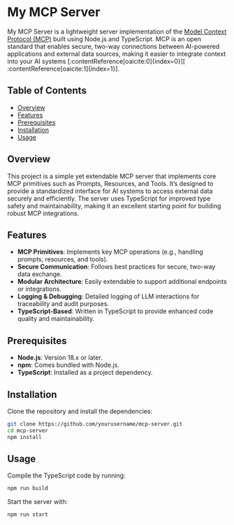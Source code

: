 # My MCP Server

My MCP Server is a lightweight server implementation of the [Model Context Protocol (MCP)](https://spec.modelcontextprotocol.io/specification/) built using Node.js and TypeScript. MCP is an open standard that enables secure, two-way connections between AI-powered applications and external data sources, making it easier to integrate context into your AI systems [&#8203;:contentReference[oaicite:0]{index=0}][&#8203;:contentReference[oaicite:1]{index=1}].

## Table of Contents

- [Overview](#overview)
- [Features](#features)
- [Prerequisites](#prerequisites)
- [Installation](#installation)
- [Usage](#usage)

## Overview

This project is a simple yet extendable MCP server that implements core MCP primitives such as Prompts, Resources, and Tools. It’s designed to provide a standardized interface for AI systems to access external data securely and efficiently. The server uses TypeScript for improved type safety and maintainability, making it an excellent starting point for building robust MCP integrations.

## Features

- **MCP Primitives**: Implements key MCP operations (e.g., handling prompts, resources, and tools).
- **Secure Communication**: Follows best practices for secure, two-way data exchange.
- **Modular Architecture**: Easily extendable to support additional endpoints or integrations.
- **Logging & Debugging**: Detailed logging of LLM interactions for traceability and audit purposes.
- **TypeScript-Based**: Written in TypeScript to provide enhanced code quality and maintainability.

## Prerequisites

- **Node.js**: Version 18.x or later.
- **npm**: Comes bundled with Node.js.
- **TypeScript**: Installed as a project dependency.

## Installation

Clone the repository and install the dependencies:

```bash
git clone https://github.com/yourusername/mcp-server.git
cd mcp-server
npm install
```

## Usage

Compile the TypeScript code by running:

```bash
npm run build
```

Start the server with:

```bash
npm run start
```

